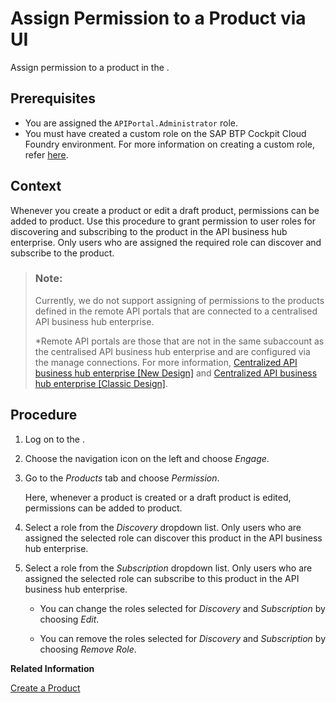 <!-- loio09fb892458c54952a1c9abcef141ef97 -->

# Assign Permission to a Product via UI

Assign permission to a product in the .



<a name="loio09fb892458c54952a1c9abcef141ef97__prereq_y5k_q5x_ddb"/>

## Prerequisites

-   You are assigned the `APIPortal.Administrator` role.
-   You must have created a custom role on the SAP BTP Cockpit Cloud Foundry environment. For more information on creating a custom role, refer [here](APIM-Initial-Setup/creating-a-custom-role-9d827cd.md).



## Context

Whenever you create a product or edit a draft product, permissions can be added to product. Use this procedure to grant permission to user roles for discovering and subscribing to the product in the API business hub enterprise. Only users who are assigned the required role can discover and subscribe to the product.

> ### Note:  
> Currently, we do not support assigning of permissions to the products defined in the remote API portals that are connected to a centralised API business hub enterprise.
> 
> \*Remote API portals are those that are not in the same subaccount as the centralised API business hub enterprise and are configured via the manage connections. For more information, [Centralized API business hub enterprise \[New Design\]](APIM-Initial-Setup/centralized-api-business-hub-enterprise-new-design-38422de.md) and [Centralized API business hub enterprise \[Classic Design\]](APIM-Initial-Setup/centralized-api-business-hub-enterprise-classic-design-33b706f.md).



## Procedure

1.  Log on to the .

2.  Choose the navigation icon on the left and choose *Engage*.

3.  Go to the *Products* tab and choose *Permission*.

    Here, whenever a product is created or a draft product is edited, permissions can be added to product.

4.  Select a role from the *Discovery* dropdown list. Only users who are assigned the selected role can discover this product in the API business hub enterprise.

5.  Select a role from the *Subscription* dropdown list. Only users who are assigned the selected role can subscribe to this product in the API business hub enterprise.

    -   You can change the roles selected for *Discovery* and *Subscription* by choosing *Edit*.

    -   You can remove the roles selected for *Discovery* and *Subscription* by choosing *Remove Role*.



**Related Information**  


[Create a Product](create-a-product-d769622.md "Explains how to create products to publish a bundle of APIs together.")

